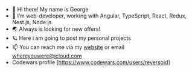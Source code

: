 - 👋 Hi there! My name is George 
- 👀 I’m web-developer, working with Angular, TypeScript, React, Redux, Nest.js, Node.js 
- 🌏 Always is looking for new offers!
- 🪐 Here i am going to post my personal projects
- 📫 You can reach me via my [website](https://reversoid.ru) or email <a href="email:whereyouwere@icloud.com">whereyouwere@icloud.com</a>
- Codewars profile [https://www.codewars.com/users/reversoid]

<!---
reversoid/reversoid is a ✨ special ✨ repository because its `README.md` (this file) appears on your GitHub profile.
You can click the Preview link to take a look at your changes.
--->
